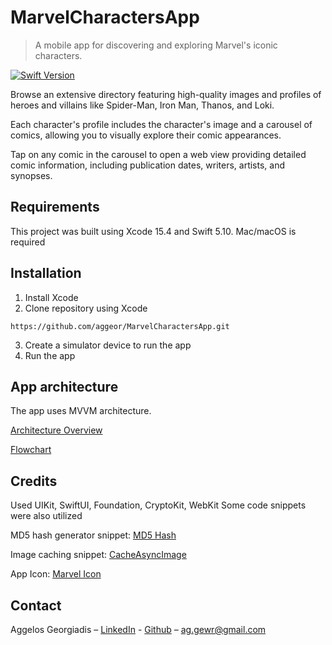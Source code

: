 # MarvelCharactersApp
> A mobile app for discovering and exploring Marvel's iconic characters. 

[![Swift Version][swift-image]][swift-url]

Browse an extensive directory featuring high-quality images and profiles of heroes and villains like Spider-Man, Iron Man, Thanos, and Loki. 

Each character's profile includes the character's image and a carousel of comics, allowing you to visually explore their comic appearances.

Tap on any comic in the carousel to open a web view providing detailed comic information, including publication dates, writers, artists, and synopses.

## Requirements

This project was built using Xcode 15.4 and Swift 5.10. Mac/macOS is required

## Installation

1. Install Xcode
2. Clone repository using Xcode

```
https://github.com/aggeor/MarvelCharactersApp.git
```

3. Create a simulator device to run the app
4. Run the app

## App architecture

The app uses MVVM architecture.

[Architecture Overview](https://miro.com/app/board/uXjVKGtt1tA=/?share_link_id=138229073688)

[Flowchart](https://miro.com/app/board/uXjVKGaocaE=/?share_link_id=541868758795)

## Credits

Used UIKit, SwiftUI, Foundation, CryptoKit, WebKit
Some code snippets were also utilized

MD5 hash generator snippet: [MD5 Hash](https://powermanuscript.medium.com/swift-5-2-macos-md5-hash-for-some-simple-use-cases-66be9e274182)

Image caching snippet: [CacheAsyncImage](https://github.com/pitt500/Pokedex/blob/main/Pokedex/Cache/CacheAsyncImage.swift)

App Icon: [Marvel Icon](https://www.behance.net/gallery/51766659/Marvel-Icons-Style-Guide/modules/306135443)


## Contact
Aggelos Georgiadis – [LinkedIn](https://www.linkedin.com/in/aggelos-georgiadis-16a1b6189/) - [Github](https://github.com/aggeor/) – ag.gewr@gmail.com

[swift-image]:https://img.shields.io/badge/swift-5.10-orange.svg
[swift-url]: https://swift.org/

